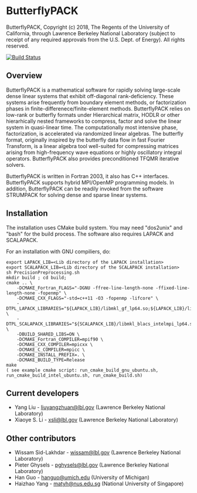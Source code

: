 # ButterflyPACK
ButterflyPACK, Copyright (c) 2018, The Regents of the University of California, through Lawrence Berkeley National Laboratory (subject to receipt of any required approvals from the U.S. Dept. of Energy).  All rights reserved.

[![Build Status](https://travis-ci.com/liuyangzhuan/ButterflyPACK.svg?token=xooeQZbwgfe8y48ztwEU&branch=master)](https://travis-ci.com/liuyangzhuan/ButterflyPACK) 


## Overview
ButterflyPACK is a mathematical software for rapidly solving large-scale dense linear systems that exhibit off-diagonal rank-deficiency. These systems arise frequently from boundary element methods, or factorization phases in finite-differenece/finite-element methods. ButterflyPACK relies on low-rank or butterfly formats under Hierarchical matrix, HODLR or other hierarhically nested frameworks to compress, factor and solve the linear system in quasi-linear time. The computationally most intensive phase, factorization, is accelerated via randomized linear algebras. The butterfly format, originally inspired by the butterfly data flow in fast Fourier Transform, is a linear algebra tool well-suited for compressing matrices arising from high-frequency wave equations or highly oscillatory integral operators. ButterflyPACK also provides preconditioned TFQMR iterative solvers. 

ButterflyPACK is written in Fortran 2003, it also has C++ interfaces. ButterflyPACK supports hybrid MPI/OpenMP programming models. In addition, ButterflyPACK can be readily invoked from the software STRUMPACK for solving dense and sparse linear systems. 


## Installation

The installation uses CMake build system. You may need "dos2unix" and "bash" for the build process. The software also requires LAPACK and SCALAPACK.    

For an installation with GNU compiliers, do:
```
export LAPACK_LIB=<Lib directory of the LAPACK installation>
export SCALAPACK_LIB=<Lib directory of the SCALAPACK installation>
sh PrecisionPreprocessing.sh
mkdir build ; cd build;
cmake .. \
	-DCMAKE_Fortran_FLAGS="-DGNU -ffree-line-length-none -ffixed-line-length-none -fopenmp" \
	-DCMAKE_CXX_FLAGS="-std=c++11 -O3 -fopenmp -lifcore" \
	-DTPL_LAPACK_LIBRARIES="${LAPACK_LIB}/libmkl_gf_lp64.so;${LAPACK_LIB}/libmkl_intel_thread.so;${LAPACK_LIB}/libmkl_core.so;${LAPACK_LIB}/libiomp5.so" \
	-DTPL_SCALAPACK_LIBRARIES="${SCALAPACK_LIB}/libmkl_blacs_intelmpi_lp64.so;/${SCALAPACK_LIB}/libmkl_scalapack_lp64.so" \
	-DBUILD_SHARED_LIBS=ON \
	-DCMAKE_Fortran_COMPILER=mpif90 \
	-DCMAKE_CXX_COMPILER=mpicxx \
	-DCMAKE_C_COMPILER=mpicc \
	-DCMAKE_INSTALL_PREFIX=. \
	-DCMAKE_BUILD_TYPE=Release
make	
( see example cmake script: run_cmake_build_gnu_ubuntu.sh, run_cmake_build_intel_ubuntu.sh, run_cmake_build.sh)
```

## Current developers
 - Yang Liu - liuyangzhuan@lbl.gov (Lawrence Berkeley National Laboratory)
 - Xiaoye S. Li - xsli@lbl.gov (Lawrence Berkeley National Laboratory)

## Other contributors
 - Wissam Sid-Lakhdar - wissam@lbl.gov (Lawrence Berkeley National Laboratory)
 - Pieter Ghysels - pghysels@lbl.gov (Lawrence Berkeley National Laboratory)
 - Han Guo - hanguo@umich.edu (University of Michigan)
 - Haizhao Yang - matyh@nus.edu.sg (National University of Singapore)

 